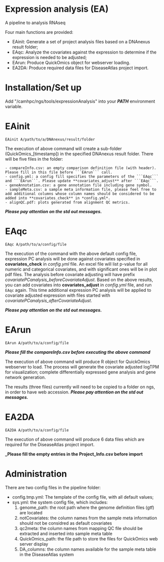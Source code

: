 # Expression analysis (EA)

A pipeline to analysis RNAseq

Four main functions are provided:

  - EAinit: Generate a set of project analysis files based on a DNAnexus result folder;
  - EAqc: Analyze the covariates against the expression to determine if the expression is needed to be adjusted;
  - EArun: Produce QuickOmics object for webserver loading.
  - EA2DA: Produce required data files for DiseaseAtlas project import.

# Installation/Set up
Add "/camhpc/ngs/tools/expressionAnalysis" into your **_PATH_** environment variable.

# EAinit
```
EAinit A/path/to/a/DNAnexus/result/folder
```
The execution of above command will create a sub-folder (QuickOmics_[timestamp]) in the specified DNAnexus result folder.
There will be five files in the folder:

    - compareInfo.csv: an empty comparison definition file (with header). Please fill in this file before ```EArun``` call.
    - config.yml: a config fill specifies the parameters of the ```EAqc``` and ```EArun```. Please update **covariates_adjust** after ```EAqc```.
    - geneAnnotation.csv: a gene annotation file including gene symbol.
    - sampleMeta.csv: a sample meta information file, please feel free to add additional columns whose column names should be considered to be added into **covariates_check** in *config.yml*.
    - alignQC.pdf: plots generated from alignment QC metrics.

**_Please pay attention on the std out messages._**

# EAqc
```
EAqc A/path/to/a/config/file
```
The execution of the command with the above default config file, expression PC analysis will be done against covariates specified in **covariates_check** in *config.yml* file. An excel file will list p-value for all numeric and categorical covariates, and with significant ones will be in plot pdf files. The analysis before covariate adjusting will have prefix *covariatePCanalysis_beforeCovariateAdjust*. 
Based on the above results, you can add covariates into **covariates_adjust** in *config.yml* file, and run ```EAqc``` again. This time additional expression PC analysis will be applied to covariate adjusted expression with files started with *covariatePCanalysis_afterCovariateAdjust*. 

**_Please pay attention on the std out messages._**

# EArun
```
EArun A/path/to/a/config/file
```
**_Please fill the compareInfo.csv before executing the above command_**

The execution of above command will produce R object for QuickOmics webserver to load. The process will generate the covariate adjusted logTPM for visualization; complete differentially expressed gene analysis and gene network generation. 

The results (three files) currently will need to be copied to a folder on ngs, in order to have web accession. **_Please pay attention on the std out messages._**

# EA2DA
```
EA2DA A/path/to/a/config/file
```
The execution of above command will produce 6 data files which are required for the DiseaseAtlas project import.

**_Please fill the empty entries in the Project_Info.csv before import**

# Administration
There are two config files in the pipeline folder:
 - config.tmp.yml: The template of the config file, with all default values;
 - sys.yml: the system config file, which includes:
    1. genome_path: the root path where the genome definition files (gtf) are located
    2. notCovariates: the column names from the sample meta information should not be considred as default covariates
    3. qc2meta: the column names from mapping QC file should be extracted and inserted into sample meta table
    4. QuickOmics_path: the file path to store the files for QuickOmics web server display
    4. DA_columns: the column names available for the sample meta table in the DiseaseAtlas system





